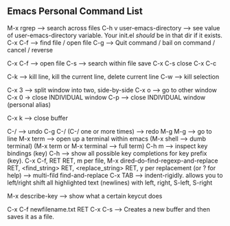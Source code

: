 

Emacs Personal Command List
---
M-x rgrep --> search across files
C-h v user-emacs-directory --> see value of user-emacs-directory variable. Your init.el _should_ be in that dir if it exists.
C-x C-f --> find file / open file
C-g --> Quit command / bail on command / cancel / reverse

C-x C-f --> open file
C-s --> search within file
save C-x C-s
close C-x C-c

C-k --> kill line, kill the current line, delete current line
C-w --> kill selection

C-x 3 --> split window into two, side-by-side
C-x o --> go to other window
C-x 0 -> close INDIVIDUAL window
C-p --> close INDIVIDUAL window (personal alias)

C-x k --> close buffer


C-/ --> undo
C-g C-/ (C-/ one or more times) --> redo
M-g M-g --> go to line
M-x term --> open up a terminal within emacs (M-x shell --> dumb terminal) (M-x term or M-x terminal --> full term)
C-h m --> inspect key bindings
(key) C-h --> show all possible key completions for key prefix (key).
C-x C-f, RET RET, m per file, M-x dired-do-find-regexp-and-replace RET, <find_string> RET, <replace_string> RET, y per replacement (or ? for help) --> multi-fild find-and-replace
C-x TAB --> indent-rigidly. allows you to left/right shift all highlighted text (newlines) with left, right, S-left, S-right

M-x describe-key --> show what a certain keycut does

C-x C-f newfilename.txt RET C-x C-s --> Creates a new buffer and then saves it as a file.
